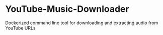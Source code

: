 # YouTube-Music-Downloader
Dockerized command line tool for downloading and extracting audio from YouTube URLs
